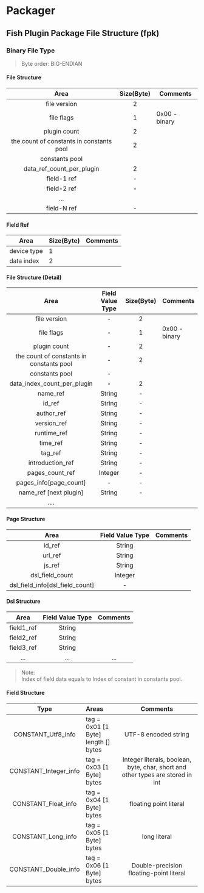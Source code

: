 # Packager

## Fish Plugin Package File Structure (fpk)

### Binary File Type

> Byte order: BIG-ENDIAN

#### File Structure

|                   Area                   | Size(Byte) | Comments      |
|:----------------------------------------:|:----------:| ------------- |
|               file version               |     2      |               |
|                file flags                |     1      | 0x00 - binary |
|               plugin count               |     2      |               |
| the count of constants in constants pool |     2      |               |
|              constants pool              |            |               |
|        data_ref_count_per_plugin         |     2      |               |
|               field-1 ref                |     -      |               |
|               field-2 ref                |     -      |               |
|                   ...                    |            |               |
|               field-N ref                |     -      |               |

#### Field Ref

| Area        | Size(Byte) | Comments |
|-------------|------------|----------|
| device type | 1          |          |
| data index  | 2          |          |

#### File Structure (Detail)

|                   Area                   | Field Value Type | Size(Byte) | Comments      |
|:----------------------------------------:| :--------------: |:----------:| ------------- |
|               file version               |        -         |     2      |               |
|                file flags                |        -         |     1      | 0x00 - binary |
|               plugin count               |        -         |     2      |               |
| the count of constants in constants pool |        -         |     2      |               |
|              constants pool              |        -         |            |               |
|       data_index_count_per_plugin        |        -         |     2      |               |
|                 name_ref                 |      String      |     -      |               |
|                  id_ref                  |      String      |     -      |               |
|                author_ref                |      String      |     -      |               |
|               version_ref                |      String      |     -      |               |
|               runtime_ref                |      String      |     -      |               |
|                 time_ref                 |      String      |     -      |               |
|                 tag_ref                  |      String      |     -      |               |
|             introduction_ref             |      String      |     -      |               |
|             pages_count_ref              |     Integer      |     -      |               |
|          pages_info[page_count]          |        -         |     -      |               |
|          name_ref [next plugin]          |      String      |     -      |               |
|                   ....                   |                  |            |               |

#### Page Structure

|              Area               | Field Value Type | Comments |
|:-------------------------------:|:----------------:|:--------:|
|             id_ref              |      String      |          |
|             url_ref             |      String      |          |
|             js_ref              |      String      |          |
|         dsl_field_count         |     Integer      |          |
| dsl_field_info[dsl_field_count] |        -         |          |

#### Dsl Structure

|        Area        | Field Value Type | Comments |
|:------------------:|:----------------:|:--------:|
|      field1_ref      |      String      |          |
| field2_ref |      String      |          |
| field3_ref |      String      |          |
|        ...         |       ...        |   ...    |

> Note: <br/>
> Index of field data equals to Index of constant in constants pool.
>

#### Field Structure

|         Type          | Areas                                           |                                    Comments                                    |
|:---------------------:|:------------------------------------------------|:------------------------------------------------------------------------------:|
|  CONSTANT_Utf8_info   | tag = 0x01 [1 Byte] <br/> length [] <br/> bytes |                              UTF-8 encoded string                              |
| CONSTANT_Integer_info | tag = 0x03 [1 Byte] <br/> bytes                 | Integer literals, boolean, byte, char, short and other types are stored in int |
|  CONSTANT_Float_info  | tag = 0x04 [1 Byte] <br/> bytes                 |                             floating point literal                             |
|  CONSTANT_Long_info   | tag = 0x05 [1 Byte] <br/> bytes                 |                                  long literal                                  |
| CONSTANT_Double_info  | tag = 0x06 [1 Byte] <br/> bytes                 |                    Double-precision floating-point literal                     |
